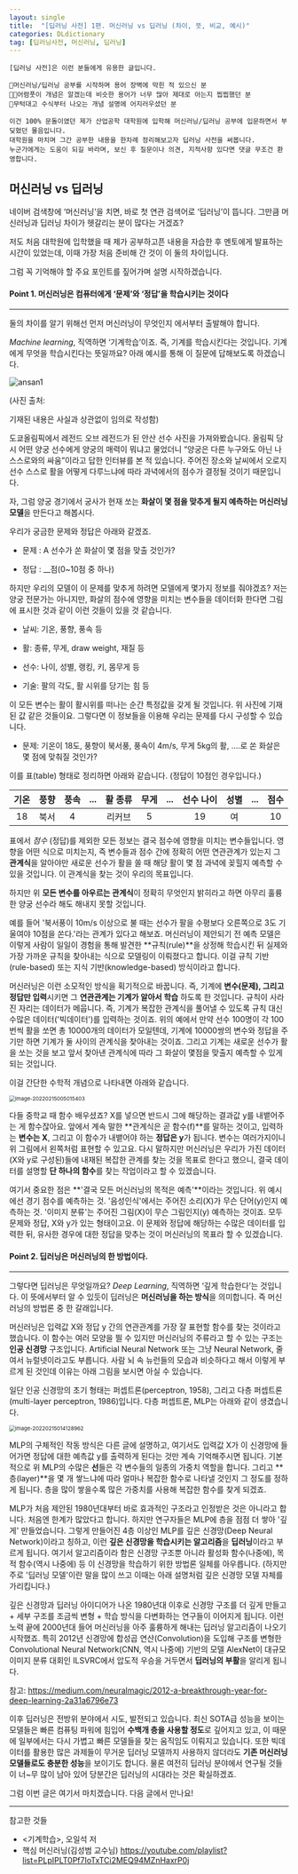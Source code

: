```yaml
---
layout: single
title:  "[딥러닝 사전] 1편. 머신러닝 vs 딥러닝 (차이, 뜻, 비교, 예시)"
categories: DLdictionary
tag: [딥러닝사전, 머신러닝, 딥러닝]
---
```



```
[딥러닝 사전]은 이런 분들에게 유용한 글입니다.

🙋머신러닝/딥러닝 공부를 시작하며 용어 장벽에 막힌 적 있으신 분
🙋🏽어렴풋이 개념은 알겠는데 비슷한 용어가 너무 많아 제대로 아는지 찝찝했던 분
🙋무턱대고 수식부터 나오는 개념 설명에 어지러우셨던 분

이건 100% 문돌이였던 제가 산업공학 대학원에 입학해 머신러닝/딥러닝 공부에 입문하면서 부딪혔던 물음입니다. 
대학원을 마치며 그간 공부한 내용을 한차례 정리해보고자 딥러닝 사전을 써봅니다. 
누군가에게는 도움이 되길 바라며, 보신 후 질문이나 의견, 지적사항 있다면 댓글 무조건 환영합니다. 
```



## 머신러닝 vs 딥러닝

네이버 검색창에 ‘머신러닝’을 치면, 바로 첫 연관 검색어로 ‘딥러닝’이 뜹니다. 그만큼 머신러닝과 딥러닝 차이가 헷갈리는 분이 많다는 거겠죠?

저도 처음 대학원에 입학했을 때 제가 공부하고픈 내용을 자습한 후 멘토에게 발표하는 시간이 있었는데, 이때 가장 처음 준비해 간 것이 이 둘의 차이입니다.

그럼 꼭 기억해야 할 주요 포인트를 짚어가며 설명 시작하겠습니다.

#### Point 1. 머신러닝은 컴퓨터에게 ‘문제’와 ‘정답’을 학습시키는 것이다

------

둘의 차이를 알기 위해선 먼저 머신러닝이 무엇인지 에서부터 출발해야 합니다. 

*Machine learning*, 직역하면 ‘기계학습’이죠. 즉, 기계를 학습시킨다는 것입니다. 기계에게 무엇을 학습시킨다는 뜻일까요? 아래 예시를 통해 이 질문에 답해보도록 하겠습니다. 

<img src="{{ site.url }}{{ site.baseurl }}/images/2022-02-15-dldict/ansan1.png" alt="ansan1"  class="center" />

(사진 출처:

[World archery]: https://worldarchery.sport/news/200398/preview-womens-finals-tokyo-2020-olympic-games

 기재된 내용은 사실과 상관없이 임의로 작성함)

도쿄올림픽에서 레전드 오브 레전드가 된 안산 선수 사진을 가져와봤습니다. 올림픽 당시 어떤 양궁 선수에게 양궁의 매력이 뭐냐고 물었더니 “양궁은 다른 누구와도 아닌 나 스스로와의 싸움”이라고 답한 인터뷰를 본 적 있습니다. 주어진 장소와 날씨에서 오로지 선수 스스로 활을 어떻게 다루느냐에 따라 과녁에서의 점수가 결정될 것이기 때문입니다.

자, 그럼 양궁 경기에서 궁사가 현재 쏘는 **화살이 몇 점을 맞추게 될지 예측하는 머신러닝 모델**을 만든다고 해봅시다.

우리가 궁금한 문제와 정답은 아래와 같겠죠.

+ 문제 : A 선수가 쏜 화살이 몇 점을 맞출 것인가?

+ 정답 : __점(0~10점 중 하나)

하지만 우리의 모델이 이 문제를 맞추게 하려면 모델에게 몇가지 정보를 줘야겠죠? 저는 양궁 전문가는 아니지만, 화살의 점수에 영향을 미치는 변수들을 데이터화 한다면 그림에 표시한 것과 같이 이런 것들이 있을 것 같습니다.

+ 날씨: 기온, 풍향, 풍속 등

+ 활: 종류, 무게, draw weight, 재질 등

+ 선수: 나이, 성별, 랭킹, 키, 몸무게 등

+ 기술: 팔의 각도, 활 시위를 당기는 힘 등

이 모든 변수는 활이 활시위를 떠나는 순간 특정값을 갖게 될 것입니다. 위 사진에 기재된 값 같은 것들이요. 그렇다면 이 정보들을 이용해 우리는 문제를 다시 구성할 수 있습니다. 

- 문제: 기온이 18도, 풍향이 북서풍, 풍속이 4m/s, 무게 5kg의 활, ….로 쏜 화살은 몇 점에 맞춰질 것인가?

이를 표(table) 형태로 정리하면 아래와 같습니다. (정답이 10점인 경우입니다.)

| 기온 | 풍향 | 풍속 | ...  | 활 종류 | 무게 | ...  | 선수 나이 | 성별 | ...  | 점수 |
| :--: | :--: | :--: | :--: | :-----: | :--: | ---- | :-------: | :--: | ---- | :--: |
|  18  | 북서 |  4   |      | 리커브  |  5   |      |    19     |  여  |      |  10  |

표에서 *점수* (정답)를 제외한 모든 정보는 결국 점수에 영향을 미치는 변수들입니다. 영향을 어떤 식으로 미치는지, 즉 변수들과 점수 간에 정확히 어떤 연관관계가 있는지 그 **관계식**을 알아야만 새로운 선수가 활을 쏠 때 해당 활이 몇 점 과녁에 꽂힐지 예측할 수 있을 것입니다. 이 관계식을 찾는 것이 우리의 목표입니다.

하지만 위 **모든 변수를 아우르는 관계식**이 정확히 무엇인지 밝히라고 하면 아무리 훌륭한 양궁 선수라 해도 해내지 못할 것입니다. 

예를 들어 '북서풍이 10m/s 이상으로 불 때는 선수가 팔을 수평보다 오른쪽으로 3도 기울여야 10점을 쏜다.'라는 관계가 있다고 해보죠. 머신러닝이 제안되기 전 예측 모델은 이렇게 사람이 일일이 경험을 통해 발견한 **규칙(rule)**을 상정해 학습시킨 뒤 실제와 가장 가까운 규칙을 찾아내는 식으로 모델링이 이뤄졌다고 합니다. 이걸 규칙 기반(rule-based) 또는 지식 기반(knowledge-based) 방식이라고 합니다. 

머신러닝은 이런 소모적인 방식을 획기적으로 바꿉니다. 즉, 기계에 **변수(문제), 그리고 정답만 입력**시키면 그 **연관관계는 기계가 알아서 학습** 하도록 한 것입니다. 규칙이 사라진 자리는 데이터가 메웁니다. 즉, 기계가 복잡한 관계식을 풀어낼 수 있도록 규칙 대신 수많은 데이터('빅데이터')를 입력하는 것이죠.  위의 예에서 만약 선수 100명이 각 100번씩 활을 쏘면 총 10000개의 데이터가 모일텐데, 기계에 10000쌍의 변수와 정답을 주기만 하면 기계가 둘 사이의 관계식을 찾아내는 것이죠. 그리고 기계는 새로운 선수가 활을 쏘는 것을 보고 앞서 찾아낸 관계식에 따라 그 화살이 몇점을 맞출지 예측할 수 있게 되는 것입니다.

이걸 간단한 수학적 개념으로 나타내면 아래와 같습니다. 

<img src="{{ site.url }}{{ site.baseurl }}/images/2022-02-15-dldict/image-20220215005015403.png" alt="image-20220215005015403" style="zoom:67%;" class="center"/>

다들 중학교 때 함수 배우셨죠? X를 넣으면 반드시 그에 해당하는 결과값 y를 내뱉어주는 게 함수잖아요. 앞에서 계속 말한 **관계식은 곧 함수(f)**를 말하는 것이고, 입력하는 **변수는 X**, 그리고 이 함수가 내뱉어야 하는 **정답은 y**가 됩니다. 변수는 여러가지이니 위 그림에서 왼쪽처럼 표현할 수 있고요. 다시 말하지만 머신러닝은 우리가 가진 데이터(X와 y로 구성된)들에 내재된 복잡한 관계를 찾는 것을 목표로 한다고 했으니, 결국 데이터를 설명할 **단 하나의 함수**를 찾는 작업이라고 할 수 있겠습니다.

여기서 중요한 점은 **'결국 모든 머신러닝의 목적은 예측'**이라는 것입니다. 위 예시에선 경기 점수를 예측하는 것. '음성인식'에서는 주어진 소리(X)가 무슨 단어(y)인지 예측하는 것. '이미지 분류'는 주어진 그림(X)이 무슨 그림인지(y) 예측하는 것이죠. 모두 문제와 정답, X와 y가 있는 형태이고요. 이 문제와 정답에 해당하는 수많은 데이터를 입력한 뒤, 유사한 경우에 대한 정답을 맞추는 것이 머신러닝의 목표라 할 수 있겠습니다.

#### Point 2. 딥러닝은 머신러닝의 한 방법이다.

------

그렇다면 딥러닝은 무엇일까요? *Deep Learning*, 직역하면 ‘깊게 학습한다’는 것입니다. 이 뜻에서부터 알 수 있듯이 딥러닝은 **머신러닝을 하는 방식**을 의미합니다. 즉 머신러닝의 방법론 중 한 갈래입니다.

머신러닝은 입력값 X와 정답 y 간의 연관관계를 가장 잘 표현할 함수를 찾는 것이라고 했습니다. 이 함수는 여러 모양을 띌 수 있지만 머신러닝의 주류라고 할 수 있는 구조는 **인공 신경망** 구조입니다. Artificial Neural Network 또는 그냥 Neural Network, 줄여서 뉴럴넷이라고도 부릅니다. 사람 뇌 속 뉴런들의 모습과 비슷하다고 해서 이렇게 부르게 된 것인데 이유는 아래 그림을 보시면 아실 수 있습니다.

일단 인공 신경망의 초기 형태는 퍼셉트론(perceptron, 1958), 그리고 다층 퍼셉트론(multi-layer perceptron, 1986)입니다. 다층 퍼셉트론, MLP는 아래와 같이 생겼습니다.

<img src="{{ site.url }}{{ site.baseurl }}/images/2022-02-15-dldict/image-20220215014128962.png" alt="image-20220215014128962" style="zoom:67%;" class="center"/>

MLP의 구체적인 작동 방식은 다른 글에 설명하고, 여기서도 입력값 X가 이 신경망에 들어가면 정답에 대한 예측값 y를 출력하게 된다는 것만 계속 기억해주시면 됩니다. 기본적으로 위 MLP의 수많은 **선**들은 각 변수들의 일종의 가중치 역할을 합니다. 그리고 **층(layer)**을 몇 개 쌓느냐에 따라 얼마나 복잡한 함수로 나타낼 것인지 그 정도를 정하게 됩니다. 층을 많이 쌓을수록 많은 가중치를 사용해 복잡한 함수를 찾게 되겠죠.

MLP가 처음 제안된 1980년대부터 바로 효과적인 구조라고 인정받은 것은 아니라고 합니다. 처음엔 한계가 많았다고 합니다. 하지만 연구자들은 MLP에 층을 점점 더 쌓아 '깊게' 만들었습니다. 그렇게 만들어진 4층 이상인 MLP를 깊은 신경망(Deep Neural Network)이라고 칭하고, 이런 **깊은 신경망을 학습시키는 알고리즘**을 **딥러닝**이라고 부르게 됩니다. 여기서 알고리즘이라 함은 신경망 구조뿐 아니라 활성화 함수(나중에), 목적 함수(역시 나중에) 등 이 신경망을 학습하기 위한 방법론 일체를 아우릅니다. (하지만 주로 '딥러닝 모델'이란 말을 많이 쓰고 이때는 아래 설명처럼 깊은 신경망 모델 자체를 가리킵니다.)

깊은 신경망과 딥러닝 아이디어가 나온 1980년대 이후로 신경망 구조를 더 깊게 만들고 + 세부 구조를 조금씩 변형 + 학습 방식을 다변화하는 연구들이 이어지게 됩니다. 이런 노력 끝에 2000년대 들어 머신러닝을 아주 훌륭하게 해내는 딥러닝 알고리즘이 나오기 시작했죠. 특히 2012년 신경망에 합성곱 연산(Convolution)을 도입해 구조를 변형한 Convolutional Neural Network(CNN, 역시 나중에) 기반의 모델 AlexNet이 대규모 이미지 분류 대회인 ILSVRC에서 압도적 우승을 거두면서 **딥러닝의 부활**을 알리게 됩니다.

참고: https://medium.com/neuralmagic/2012-a-breakthrough-year-for-deep-learning-2a31a6796e73

이후 딥러닝은 전방위 분야에서 시도, 발전되고 있습니다. 최신 SOTA급 성능을 보이는 모델들은 빠른 컴퓨팅 파워에 힘입어 **수백개 층을 사용할 정도**로 깊어지고 있고, 이 때문에 일부에서는 다시 가볍고 빠른 모델들을 찾는 움직임도 이뤄지고 있습니다. 또한  빅데이터를 활용한 많은 과제들이 무거운 딥러닝 모델까지 사용하지 않더라도 **기존 머신러닝 모델들로도 충분한 성능**을 보이기도 합니다. 물론 여전히 딥러닝 분야에서 연구될 것들이 너~무 많이 남아 있어 당분간은 딥러닝의 시대라는 것은 확실하겠죠.

그럼 이번 글은 여기서 마치겠습니다. 다음 글에서 만나요!

------

참고한 것들

- <기계학습>, 오일석 저
- 핵심 머신러닝(김성범 교수님) https://youtube.com/playlist?list=PLpIPLT0Pf7IoTxTCi2MEQ94MZnHaxrP0j

